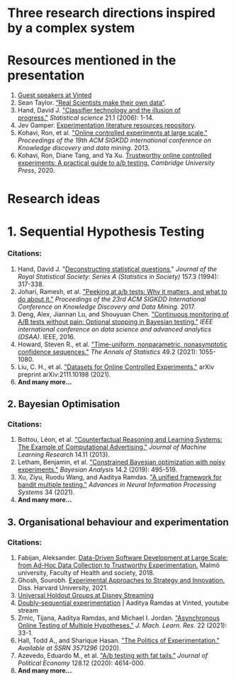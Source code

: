 # Three research directions inspired by a complex system

# Resources mentioned in the presentation

1. [Guest speakers at Vinted](https://bit.ly/3Ez3aSK)
2. Sean Taylor. [“Real Scientists make their own data”](https://seanjtaylor.com/2013/01/26/real-scientists-make-their-own-data.html).
3. Hand, David J. ["Classifier technology and the illusion of progress."](https://projecteuclid.org/journals/statistical-science/volume-21/issue-1/Classifier-Technology-and-the-Illusion-of-Progress/10.1214/088342306000000060.full) *Statistical science* 21.1 (2006): 1-14.
4. Jev Gamper. [Experimentation literature resources repository](https://github.com/jgamper/experimentation-resources).
5. Kohavi, Ron, et al. ["Online controlled experiments at large scale."](http://www.robotics.stanford.edu/users/ronnyk/2013%20controlledExperimentsAtScale.pdf) *Proceedings of the 19th ACM SIGKDD international conference on Knowledge discovery and data mining.* 2013.
6. Kohavi, Ron, Diane Tang, and Ya Xu. [Trustworthy online controlled experiments: A practical guide to a/b testing.](https://www.cambridge.org/core/books/trustworthy-online-controlled-experiments/D97B26382EB0EB2DC2019A7A7B518F59) *Cambridge University Press*, 2020.

# Research ideas

# 1. Sequential Hypothesis Testing

### Citations:

1. Hand, David J. "[Deconstructing statistical questions.](https://www.jstor.org/stable/2983526)" *Journal of the Royal Statistical Society: Series A (Statistics in Society)* 157.3 (1994): 317-338.
2. Johari, Ramesh, et al. ["Peeking at a/b tests: Why it matters, and what to do about it."](http://library.usc.edu.ph/ACM/KKD%202017/pdfs/p1517.pdf) *Proceedings of the 23rd ACM SIGKDD International Conference on Knowledge Discovery and Data Mining.* 2017.
3. Deng, Alex, Jiannan Lu, and Shouyuan Chen. ["Continuous monitoring of A/B tests without pain: Optional stopping in Bayesian testing."](https://arxiv.org/abs/1602.05549) *IEEE international conference on data science and advanced analytics (DSAA)*. IEEE, 2016.
4. Howard, Steven R., et al. ["Time-uniform, nonparametric, nonasymptotic confidence sequences."](https://arxiv.org/abs/1810.08240) *The Annals of Statistics* 49.2 (2021): 1055-1080.
5. Liu, C. H., et al. ["Datasets for Online Controlled Experiments."](https://arxiv.org/abs/2111.10198) arXiv preprint arXiv:2111.10198 (2021).
6. **And many more...**

## 2. Bayesian Optimisation

### Citations:
1. Bottou, Léon, et al. ["Counterfactual Reasoning and Learning Systems: The Example of Computational Advertising."](https://jmlr.org/papers/v14/bottou13a.html) *Journal of Machine Learning Research* 14.11 (2013).
2. Letham, Benjamin, et al. ["Constrained Bayesian optimization with noisy experiments."](https://arxiv.org/abs/1706.07094) *Bayesian Analysis* 14.2 (2019): 495-519.
3. Xu, Ziyu, Ruodu Wang, and Aaditya Ramdas. ["A unified framework for bandit multiple testing."](https://arxiv.org/abs/2107.07322) *Advances in Neural Information Processing Systems* 34 (2021).
4. **And many more...**

## 3. Organisational behaviour and experimentation

### Citations:
1. Fabijan, Aleksander. [Data-Driven Software Development at Large Scale: from Ad-Hoc Data Collection to Trustworthy Experimentation.](http://www.diva-portal.org/smash/record.jsf?pid=diva2%3A1404709&dswid=-1376) Malmö university, Faculty of Health and society, 2018.
2. Ghosh, Sourobh. [Experimental Approaches to Strategy and Innovation.](https://www.proquest.com/openview/775dd21f87e0181cd64945c7defed959/1?pq-origsite=gscholar&cbl=18750&diss=y) Diss. Harvard University, 2021.
3. [Universal Holdout Groups at Disney Streaming](https://medium.com/disney-streaming/universal-holdout-groups-at-disney-streaming-2043360def4f)
4. [Doubly-sequential experimentation](https://youtu.be/McypbXRIFSk?t=817) | Aaditya Ramdas at Vinted, youtube stream
5. Zrnic, Tijana, Aaditya Ramdas, and Michael I. Jordan. ["Asynchronous Online Testing of Multiple Hypotheses."](https://arxiv.org/abs/1812.05068) *J. Mach. Learn. Res.* 22 (2021): 33-1.
6. Hall, Todd A., and Sharique Hasan. ["The Politics of Experimentation."](https://papers.ssrn.com/sol3/papers.cfm?abstract_id=3571296) *Available at SSRN 3571296* (2020).
7. Azevedo, Eduardo M., et al. ["A/b testing with fat tails."](https://www.journals.uchicago.edu/doi/abs/10.1086/710607) *Journal of Political Economy* 128.12 (2020): 4614-000.
8. **And many more...**

